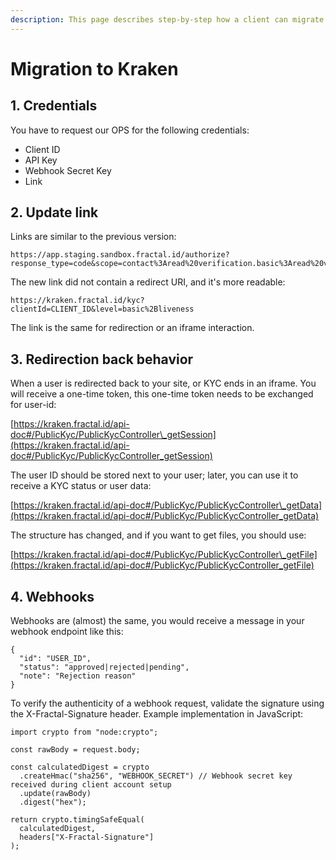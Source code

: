 ```yaml
---
description: This page describes step-by-step how a client can migrate co to a new version.
---
```


# Migration to Kraken

## 1. Credentials

You have to request our OPS for the following credentials:

* Client ID
* API Key
* Webhook Secret Key
* Link

## 2. Update link

Links are similar to the previous version:

```
https://app.staging.sandbox.fractal.id/authorize?response_type=code&scope=contact%3Aread%20verification.basic%3Aread%20verification.basic.details%3Aread%20verification.liveness%3Aread%20verification.liveness.details%3Aread&client_id=dc3aa1910acbb7ff4d22c07e43a6926adc3a81305a9355a304410048c9a91afd&redirect_uri=https%3A%2F%2Fdemo.staging.sandbox.fractal.id%2Fapi%2Fcallback
```

The new link did not contain a redirect URI, and it's more readable:

```
https://kraken.fractal.id/kyc?clientId=CLIENT_ID&level=basic%2Bliveness
```

The link is the same for redirection or an iframe interaction.

## 3. Redirection back behavior

When a user is redirected back to your site, or KYC ends in an iframe. You will receive a one-time token, this one-time token needs to be exchanged for user-id:

[https://kraken.fractal.id/api-doc#/PublicKyc/PublicKycController\_getSession](https://kraken.fractal.id/api-doc#/PublicKyc/PublicKycController_getSession)

The user ID should be stored next to your user; later, you can use it to receive a KYC status or user data:

[https://kraken.fractal.id/api-doc#/PublicKyc/PublicKycController\_getData](https://kraken.fractal.id/api-doc#/PublicKyc/PublicKycController_getData)

The structure has changed, and if you want to get files, you should use:

[https://kraken.fractal.id/api-doc#/PublicKyc/PublicKycController\_getFile](https://kraken.fractal.id/api-doc#/PublicKyc/PublicKycController_getFile)

## 4. Webhooks

Webhooks are (almost) the same, you would receive a message in your webhook endpoint like this:

```
{
  "id": "USER_ID",
  "status": "approved|rejected|pending",
  "note": "Rejection reason"
}
```

To verify the authenticity of a webhook request, validate the signature using the X-Fractal-Signature header. Example implementation in JavaScript:

```
import crypto from "node:crypto";

const rawBody = request.body;

const calculatedDigest = crypto
  .createHmac("sha256", "WEBHOOK_SECRET") // Webhook secret key received during client account setup
  .update(rawBody)
  .digest("hex");

return crypto.timingSafeEqual(
  calculatedDigest,
  headers["X-Fractal-Signature"]
);
```
